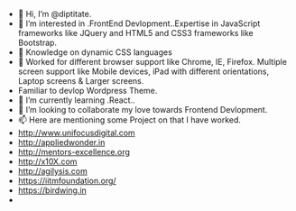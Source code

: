 - 👋 Hi, I’m @diptitate.
- 👀 I’m interested in .FrontEnd Devlopment..Expertise in JavaScript frameworks like JQuery and HTML5 and CSS3 frameworks like Bootstrap.
- 	Knowledge on dynamic CSS languages 
- 	Worked for different browser support like Chrome, IE, Firefox. Multiple screen support like Mobile devices, iPad with different orientations, Laptop screens & Larger screens.
- Familiar to devlop Wordpress Theme.
- 🌱 I’m currently learning .React..
- 💞️ I’m looking to collaborate my love towards Frontend Devlopment.
- 📫 Here are mentioning some Project on that I have worked.
- http://www.unifocusdigital.com
- http://appliedwonder.in
- http://mentors-excellence.org 
- http://x10X.com
- http://agilysis.com
- https://iitmfoundation.org/
- https://birdwing.in
- 

<!---
diptitate/diptitate is a ✨ special ✨ repository because its `README.md` (this file) appears on your GitHub profile.
You can click the Preview link to take a look at your changes.
--->
